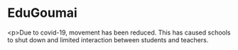 # EduGoumai
&lt;p>Due to covid-19, movement has been reduced. This has caused schools to shut down and limited  interaction between students and teachers. 
